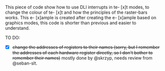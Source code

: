 This piece of code show how to use DLI interrupts in te- [x]t modes, to change the colour of te- [x]t and how the principles of the raster-bars works. This e- [x]ample is created after creating the e- [x]ample based on graphics modes, this code is shorter than previous and easier to understand.


TO DO:

- [x] ~~change the addresses of registers to their names (sorry, but I remember the addresses of each hardware register directly, so I don't bother to remember their names)~~ mostly done by @skrzyp, needs review from @seban-slt.

